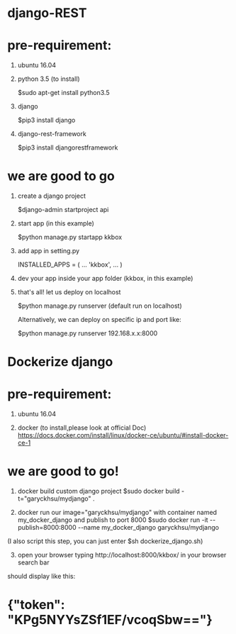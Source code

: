 # django-REST

# pre-requirement:

1. ubuntu 16.04

2. python 3.5 (to install)

    $sudo apt-get install python3.5

3. django

    $pip3 install django

4. django-rest-framework

    $pip3 install djangorestframework
 
# we are good to go

1. create a django project

    $django-admin startproject api
    
2. start app (in this example)

    $python manage.py startapp kkbox

3. add app in setting.py 

    INSTALLED_APPS = (
        ...
        'kkbox',
        ...
    )

4. dev your app inside your app folder (kkbox, in this example)

5. that's all! let us deploy on localhost

    $python manage.py runserver (default run on localhost)
    
    Alternatively, we can deploy on specific ip and port like:
    
    $python manage.py runserver 192.168.x.x:8000


# Dockerize django

# pre-requirement:

1. ubuntu 16.04

2. docker (to install,please look at official Doc)
https://docs.docker.com/install/linux/docker-ce/ubuntu/#install-docker-ce-1

# we are good to go!

1. docker build custom django project
$sudo docker build -t="garyckhsu/mydjango" . 

2. docker run our image="garyckhsu/mydjango" with container named my_docker_django and publish to port 8000
$sudo docker run -it --publish=8000:8000 --name my_docker_django garyckhsu/mydjango

(I also script this step, you can just enter $sh dockerize_django.sh)

3. open your browser typing http://localhost:8000/kkbox/ in your browser search bar 

should display like this:

# {"token": "KPg5NYYsZSf1EF/vcoqSbw=="}
